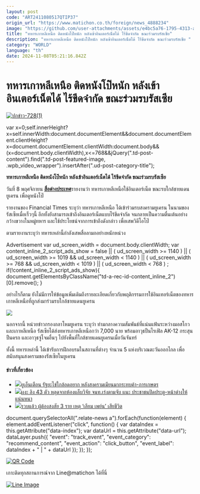 ```yaml
---
layout: post
code: "ART2411080517QTIP37"
origin_url: "https://www.matichon.co.th/foreign/news_4888234"
image: "https://github.com/user-attachments/assets/e4bc5a76-1795-4313-a97e-b4a85d534fc7"
title: "ทหารเกาหลีเหนือ ติดหนังโป๊หนัก หลังเข้าอินเตอร์เน็ตได้ ไร้ขีดจำกัด ขณะร่วมรบรัสเซีย"
description: "ทหารเกาหลีเหนือ ติดหนังโป๊หนัก หลังเข้าอินเตอร์เน็ตได้ ไร้ขีดจำกัด ขณะร่วมรบรัสเซีย "
category: "WORLD"
language: "th"
date: 2024-11-08T05:21:16.842Z
---
```


# ทหารเกาหลีเหนือ ติดหนังโป๊หนัก หลังเข้าอินเตอร์เน็ตได้ ไร้ขีดจำกัด ขณะร่วมรบรัสเซีย

[![](https://www.matichon.co.th/wp-content/uploads/2024/11/ปกข่าว-7281-75.jpg "ปกข่าว-728(1)")](https://www.matichon.co.th/wp-content/uploads/2024/11/ปกข่าว-7281-75.jpg)

var x=0;self.innerHeight?x=self.innerWidth:document.documentElement&&document.documentElement.clientHeight?x=document.documentElement.clientWidth:document.body&&(x=document.body.clientWidth),x<=768&&jQuery(".td-post-content").find(".td-post-featured-image, .wpb\_video\_wrapper").insertAfter(".ud-post-category-title");

**ทหารเกาหลีเหนือ ติดหนังโป๊หนัก หลังเข้าอินเตอร์เน็ตได้ ไร้ขีดจำกัด ขณะร่วมรบรัสเซีย** 

วันที่ 8 พฤศจิกายน [**สื่อต่างประเทศ**](https://www.ndtv.com/world-news/north-korean-soldiers-get-internet-access-in-ukraine-hooked-on-porn-report-6965568)รายงานว่า ทหารเกาหลีเหนือใช้อินเตอร์เน็ต ขณะรบใกล้ชายแดนยูเครน เพื่อดูหนังโป๊

รายงานของ Financial Times ระบุว่า ทหารเกาหลีเหนือ ได้เข้าร่วมรบสงครามยูเครน ในนามของรัสเซียเมื่อเร็วๆนี้ อีกทั้งยังสามารถเข้าถึงอินเตอร์เน็ตแบบไร้ขีดจำกัด จนกลายเป็นความตื่นเต้นอย่างกว้างขวางในหมู่ทหาร และใช้ประโยชน์จากการเข้าถึงดังกล่าว เพื่อเสพวิดีโอโป๊

ตามรายงานระบุว่า ทหารเหล่านี้กำลังเสพสื่อลามกอย่างหนักหน่วง

Advertisement var ud\_screen\_width = document.body.clientWidth; var content\_inline\_2\_script\_ads\_show = false || ( ud\_screen\_width >= 1140 ) || ( ud\_screen\_width >= 1019 && ud\_screen\_width < 1140 ) || ( ud\_screen\_width >= 768 && ud\_screen\_width < 1019 ) || ( ud\_screen\_width < 768 ) ; if(!content\_inline\_2\_script\_ads\_show){ document.getElementsByClassName("td-a-rec-id-content\_inline\_2")\[0\].remove(); }

อย่างไรก็ตาม ยังไม่มีการให้ข้อมูลเพิ่มเติมถึงรายละเอียดเกี่ยวกับพฤติกรรมการใช้อินเทอร์เน็ตของทหารเกาหลีเหนือที่ถูกส่งมาร่วมรบใกล้ชายแดนยูเครน

![](https://www.matichon.co.th/wp-content/uploads/2024/11/85BDC79A-926B-4CBC-BDC7-3D6FF23A75A7-e1731042395403.jpeg)

นอกจากนี้ หน่วยข่าวกรองกลาโหมยูเครน ระบุว่า ท่ามกลางความสัมพันธ์ที่แน่นแฟ้นระหว่างมอสโกวและเกาหลีเหนือ รัสเซียได้ส่งทหารเกาหลีเหนือกว่า 7,000 นาย พร้อมอาวุธปืนไรเฟิล AK-12 กระสุนปืนครก และอาวุธจู่โจมอื่นๆ ไปยังพื้นที่ใกล้ชายแดนยูเครนเมื่อวันจันทร์

ทั้งนี้ ทหารเหล่านี้ ได้เข้ารับการฝึกอบรมในสถานที่ต่างๆ จำนวน 5 แห่งบริเวณตะวันออกไกล เพื่อสนับสนุนสงครามของรัสเซียในยูเครน

#### ข่าวที่เกี่ยวข้อง

*   [![](https://www.matichon.co.th/wp-content/uploads/2024/11/AP24313136611463-728.jpg)ยูเอ็นเตือน รัฐยะไข่ใกล้อดอยาก หลังสงครามเมียนมากระทบค้า-การเกษตร](https://www.matichon.co.th/foreign/news_4888312)
*   [![](https://www.matichon.co.th/wp-content/uploads/2024/11/752758.jpg)ผงะ ลิง 43 ตัว หลุดจากห้องแล็บวิจัย จนท.เร่งตามจับ แนะ ประชาชนปิดประตู-หน้าต่างให้แน่นหนา](https://www.matichon.co.th/foreign/news_4888247)
*   [![](https://www.matichon.co.th/wp-content/uploads/2024/11/728-u728-2.jpg)รวบแล้ว ผู้ต้องสงสัย 3 ราย เหตุ ‘เลียม เพย์น’ เสียชีวิต](https://www.matichon.co.th/foreign/news_4888224)

document.querySelectorAll(".relate-news a").forEach(function(element) { element.addEventListener("click", function() { var dataIndex = this.getAttribute("data-index"); var dataUrl = this.getAttribute("data-url"); dataLayer.push({ "event": "track\_event", "event\_category": "recommend\_content", "event\_action": "click\_button", "event\_label": dataIndex + " | " + dataUrl }); }); });

[![QR Code](https://www.matichon.co.th/wp-content/uploads/2023/07/wob1371z.jpg)](https://lin.ee/ht0nDxX)

เกาะติดทุกสถานการณ์จาก Line@matichon ได้ที่นี่

[![Line Image](https://www.matichon.co.th/wp-content/uploads/2023/07/th.png)](https://lin.ee/ht0nDxX)